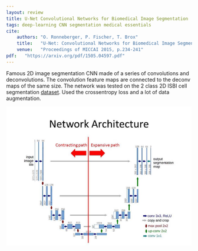 ```yaml
---
layout: review
title: U-Net Convolutional Networks for Biomedical Image Segmentation
tags: deep-learning CNN segmentation medical essentials
cite:
    authors: "O. Ronneberger, P. Fischer, T. Brox"
    title:   "U-Net: Convolutional Networks for Biomedical Image Segmentation"
    venue:   "Proceedings of MICCAI 2015, p.234-241"
pdf:   "https://arxiv.org/pdf/1505.04597.pdf"
---
```



 
Famous 2D image segmentation CNN made of a series of convolutions and deconvolutions.  The convolution feature maps are connected to the deconv maps of the same size.  The network was tested on the 2 class 2D ISBI cell segmentation [dataset](http://www.codesolorzano.com/Challenges/CTC/Welcome.html).  Used the crossentropy loss and a lot of data augmentation.

![](/article/images/unet/unet.jpg)

